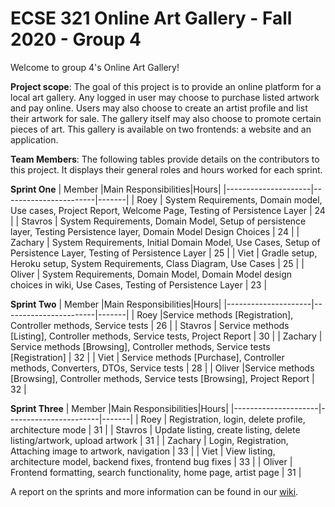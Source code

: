 # ECSE 321 Online Art Gallery - Fall 2020 - Group 4
Welcome to group 4's Online Art Gallery!
  
**Project scope**:
  The goal of this project is to provide an online platform for a local art gallery. Any logged in user may choose to purchase listed artwork and pay online. Users may also choose to create an artist profile and list their artwork for sale. The gallery itself may also choose to promote certain pieces of art. This gallery is available on two frontends: a website and an application.

**Team Members**:
The following tables provide details on the contributors to this project. It displays their general roles and hours worked for each sprint.

**Sprint One**
| Member  |Main Responsibilities|Hours|
|---------------------|-----------------------|-------|
| Roey | System Requirements, Domain model, Use cases, Project Report, Welcome Page, Testing of Persistence Layer | 24 |
| Stavros | System Requirements, Domain Model, Setup of persistence layer, Testing Persistence layer, Domain Model Design Choices | 24 |
| Zachary | System Requirements, Initial Domain Model, Use Cases, Setup of Persistence Layer, Testing of Persistence Layer | 25 |
| Viet | Gradle setup, Heroku setup, System Requirements, Class Diagram, Use Cases | 25 |
| Oliver | System Requirements, Domain Model, Domain Model design choices in wiki, Use Cases, Testing of Persistence Layer | 23 |

**Sprint Two**
| Member  |Main Responsibilities|Hours|
|---------------------|-----------------------|-------|
| Roey |Service methods [Registration], Controller methods, Service tests | 26 |
| Stavros | Service methods [Listing], Controller methods, Service tests, Project Report | 30 |
| Zachary | Service methods [Browsing], Controller methods, Service tests [Registration] | 32 |
| Viet | Service methods [Purchase], Controller methods, Converters, DTOs, Service tests | 28 |
| Oliver |Service methods [Browsing], Controller methods, Service tests [Browsing], Project Report  | 32 |

**Sprint Three**
| Member  |Main Responsibilities|Hours|
|---------------------|-----------------------|-------|
| Roey | Registration, login, delete profile, architecture mode | 31 |
| Stavros | Update listing, create listing, delete listing/artwork, upload artwork  | 31 |
| Zachary | Login, Registration, Attaching image to artwork, navigation  | 33 |
| Viet | View listing, architecture model, backend fixes, frontend bug fixes  | 33 |
| Oliver | Frontend formatting, search functionality, home page, artist page | 31 |

A report on the sprints and more information can be found in our [wiki](https://github.com/McGill-ECSE321-Fall2020/project-group-04/wiki).
